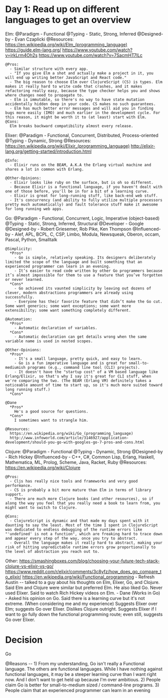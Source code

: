 # Day 1: Read up on different languages to get an overview
  Elm:
    @Paradigm - Functional
    @Typing - Static, Strong, Inferred
    @Designed-by - Evan Czaplicki
    @Resources:
      https://en.wikipedia.org/wiki/Elm_(programming_language)
      https://guide.elm-lang.org/
      https://www.youtube.com/watch?v=jrkLrm4Oh2s
      https://www.youtube.com/watch?v=7SacmHT7lLc

    @Pros:
      - Similar structure with every app.
      - "If you give Elm a shot and actually make a project in it, you will end up writing better JavaScript and React code."
      - The big reason to choose Elm over ClojureScript (CS) is types. Elm makes it really hard to write code that crashes, and it makes refactoring really easy, because the type checker helps you and shows where changes need to propagate to.
      - Elm is immutable, so there's no way to have state mutation accidentally hidden deep in your code. CS makes no such guarantees.
      - Elm has much better error messages and will aid you in finding bugs more easily (IMO) and much earlier in the development cycle. For this reason, it might be worth it to (at least) start with Elm.
    @Cons:
      Elm breaks backward compatibility almost every release.

  Elixer:
    @Paradigm - Functional, Concurrent, Distributed, Process-oriented
    @Typing - Dynamic, Strong
    @Resources:
      https://en.wikipedia.org/wiki/Elixir_(programming_language)
      http://elixir-lang.org/getting-started/introduction.html

    @Info:
      - Elixir runs on the BEAM, A.K.A the Erlang virtual machine and shares a lot in common with Erlang.

    @Other-Opinions:
      - Elixir looks like ruby on the surface, but is oh so different.
      - Because Elixir is a functional language, if you haven't dealt with one of those before, you'll be in for a bit of a learning curve.
      - Elixir is great for long-running stuff, like back-end web stuff.
      - It's concurrency (and ability to fully utilize multiple processors pretty much automatically) and fault tolerance stuff make it awesome for long running web apps.

  Go:
    @Paradigm - Functional, Concurrent, Logic, Imperative (object-based)
    @Typing - Static, Strong, Inferred, Structural
    @Developer - Google
    @Designed-by - Robert Griesemer, Rob Pike, Ken Thompson
    @Influenced-by - Alef, APL, BCPL, C, CSP, Limbo, Modula, Newsqueak, Oberon, occam, Pascal, Python, Smalltalk

    @Simplicity:
      *Pros*
        - Go is simple, relatively speaking. Its designers deliberately limited the scope of the language and built something that an experienced programmer can learn in an evening.
        - It’s easier to read code written by other Go programmers because it’s almost impossible for them to use a feature that you’ve forgotten or never learned.
      *Cons*
        - Go achieved its vaunted simplicity by leaving out dozens of clever, modern abstractions programmers are already using successfully.
        - Everyone has their favorite feature that didn’t make the Go cut. Some want generics; some want exceptions; some want more extensibility; some want something completely different.

    @Automation:
      *Pros*
        - Automatic declaration of variables.
      *Cons*
        - Automatic declaration can get details wrong when the same variable name is used in nested scopes.

    @Other-Opinions:
      *Pros*
        - It's a small language, pretty quick, and easy to learn.
        - Go is a fun imperative language and is great for small-to-mediumish programs (e.g., command line tool (CLI) projects).
        - It doesn't have the "startup cost" of a VM based language like Erlang/Elixir, so that's why I say it's great for CLI stuff, when we're comparing the two. (The BEAM (Erlang VM) definitely takes a noticeable amount of time to start up, so it's much more suited toward long running stuff.)
      *Cons*

    @Dane
      *Pros*
        He's a good source for questions.
      *Cons*
        I sometimes want to strangle him.

    @Resources:
      https://en.wikipedia.org/wiki/Go_(programming_language)
      http://www.infoworld.com/article/3146927/application-development/should-you-go-with-googles-go-7-pros-and-cons.html

  Clojure:
    @Paradigm - Functional
    @Typing - Dynamic, Strong
    @Designed-by - Rich Hickey
    @Influenced-by - C++, C#, Common Lisp, Erlang, Haskell, Mathematica, ML, Prolog, Scheme, Java, Racket, Ruby
    @Resources:
      https://en.wikipedia.org/wiki/Clojure

    @Pros:
      - Cljs has really nice tools and frameworks and very good performance.
      - CS is probably a bit more mature than Elm in terms of library support.
      - There are much more Clojure books (and other resources), so if along the way you feel that you really need a book to learn from, you might want to switch to Clojure.

    @Cons:
      - ClojureScript is dynamic and that made my days spent with it daunting to say the least. Most of the time I spent in ClojureScript was dedicated to endless debugging of the runtime errors like "'undefined' is not a function", which are freaking hard to trace down and appear every step of the way, once you try to abstract.
      - Overall the language makes it really hard to abstract, making your risk of hitting unpredictable runtime errors grow proportionally to the level of abstraction you reach out to.

  Other:
    https://smashingboxes.com/blog/choosing-your-future-tech-stack-clojure-vs-elixir-vs-go/
    https://www.reddit.com/r/elixir/comments/3c8yfz/how_does_go_compare_to_elixir/
    https://en.wikipedia.org/wiki/Functional_programming
    - Refresh Austin -- talked to a guy about his thoughts on Elm, Elixer, Go, and Clojure. Said Elm and Clojure were similar but preferred Elm. He also liked Go. Never used Elixer. Said to watch Rich Hickey videos on Elm.
    - Dane (Works in Go) - Asked his opinion on Go. Said there is a learning curve but it's not extreme. (When considering me and my experience) Suggests Elixer over Elm; suggests Go over Elixer. Dislikes Clojure outright. Suggests Elixer if I want to go fully down the functional programming route; even still, suggests Go over Elixer.

# Decision
  Go

  @Reasons --
    1) From my understanding, Go isn't really a Functional language. The others are functional languages. While I have nothing against functional languages, it may be a steeper learning curve than I want right now. And I don't want to get held up because I'm over ambitious.
    2) People claim Go is better for small-to-medium sized / command-line programs.
    3) People claim that an experienced programmer can learn in an evening
